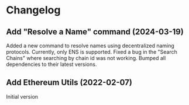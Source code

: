 # Changelog

## Add "Resolve a Name" command (2024-03-19)

Added a new command to resolve names using decentralized naming protocols. Currently, only ENS is supported.
Fixed a bug in the "Search Chains" where searching by chain id was not working.
Bumped all dependencies to their latest versions.

## Add Ethereum Utils (2022-02-07)
Initial version
